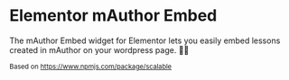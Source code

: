 # Elementor mAuthor Embed
The mAuthor Embed widget for Elementor lets you easily embed lessons created in mAuthor on your wordpress page. 👨‍🎓

<sub>Based on https://www.npmjs.com/package/scalable</sub>
